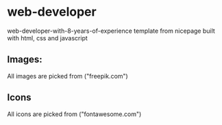# web-developer
web-developer-with-8-years-of-experience template from nicepage built with html, css and javascript
## Images: 
All images are picked from ("freepik.com")
## Icons
All icons are picked from ("fontawesome.com")
